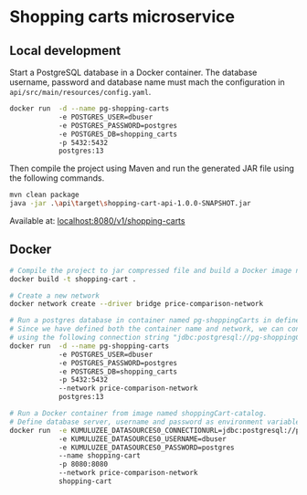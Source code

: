 # Shopping carts microservice

## Local development

Start a PostgreSQL database in a Docker container. The database username, password and database name must mach the
configuration in `api/src/main/resources/config.yaml`.

```bash
docker run  -d --name pg-shopping-carts
            -e POSTGRES_USER=dbuser
            -e POSTGRES_PASSWORD=postgres
            -e POSTGRES_DB=shopping_carts
            -p 5432:5432
            postgres:13
```

Then compile the project using Maven and run the generated JAR file using the following commands.

```bash
mvn clean package
java -jar .\api\target\shopping-cart-api-1.0.0-SNAPSHOT.jar
```

Available at: [localhost:8080/v1/shopping-carts](http://localhost:8080/v1/shopping-carts)

## Docker

```bash
# Compile the project to jar compressed file and build a Docker image named shoppingCart-catalog.
docker build -t shopping-cart .

# Create a new network
docker network create --driver bridge price-comparison-network

# Run a postgres database in container named pg-shoppingCarts in defined network.
# Since we have defined both the container name and network, we can connect to this instance
# using the following connection string "jdbc:postgresql://pg-shoppingCarts:5432/shoppingCarts"
docker run  -d --name pg-shopping-carts
            -e POSTGRES_USER=dbuser
            -e POSTGRES_PASSWORD=postgres
            -e POSTGRES_DB=shopping_carts
            -p 5432:5432
            --network price-comparison-network
            postgres:13

# Run a Docker container from image named shoppingCart-catalog.
# Define database server, username and password as environment variables.
docker run  -e KUMULUZEE_DATASOURCES0_CONNECTIONURL=jdbc:postgresql://pg-shopping-carts:5432/shopping_carts
            -e KUMULUZEE_DATASOURCES0_USERNAME=dbuser
            -e KUMULUZEE_DATASOURCES0_PASSWORD=postgres
            --name shopping-cart
            -p 8080:8080
            --network price-comparison-network
            shopping-cart
```